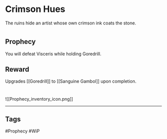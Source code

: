# Crimson Hues
The ruins hide an artist whose own crimson ink coats the stone.
#
## Prophecy
You will defeat Visceris while holding Goredrill.
## Reward
Upgrades [[Goredrill]] to [[Sanguine Gambol]] upon completion. 

#
![[Prophecy_inventory_icon.png]]

---
## Tags
#Prophecy
#WiP 